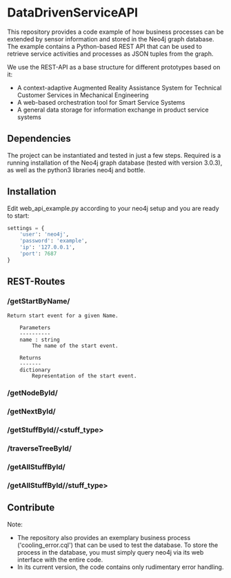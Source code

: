 # DataDrivenServiceAPI

This repository provides a code example of how business processes can be extended by sensor information and stored in the Neo4j graph database. The example contains a Python-based REST API that can be used to retrieve service activities and processes as JSON tuples from the graph.

We use the REST-API as a base structure for different prototypes based on it:

- A context-adaptive Augmented Reality Assistance System for Technical Customer Services in Mechanical Engineering
- A web-based orchestration tool for Smart Service Systems
- A general data storage for information exchange in product service systems

## Dependencies

The project can be instantiated and tested in just a few steps. Required is a running installation of the Neo4j graph database (tested with version 3.0.3), as well as the python3 libraries neo4j and bottle.

## Installation

Edit web_api_example.py according to your neo4j setup and you are ready to start:

```python
settings = {
    'user': 'neo4j',
    'password': 'example',
    'ip': '127.0.0.1',
    'port': 7687
}
```

## REST-Routes

### /getStartByName/<name>
    Return start event for a given Name.
    
        Parameters
        ----------
        name : string
            The name of the start event.
    
        Returns
        -------
        dictionary
            Representation of the start event.
    
### /getNodeById/<id>
    
### /getNextById/<id>
    
### /getStuffById/<id>/<stuff_type>
    
### /traverseTreeById/<id>

### /getAllStuffById/<id>
    
### /getAllStuffById/<id>/stuff_type>


## Contribute

Note:
- The repository also provides an exemplary business process ('cooling_error.cql') that can be used to test the database. To store the process in the database, you must simply query neo4j via its web interface with the entire code.
- In its current version, the code contains only rudimentary error handling.
